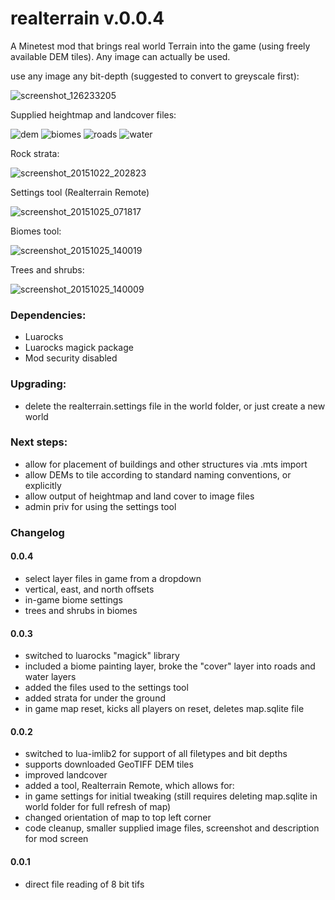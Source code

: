 # realterrain v.0.0.4
A Minetest mod that brings real world Terrain into the game (using freely available DEM tiles). Any image can actually be used.

use any image any bit-depth (suggested to convert to greyscale first):

![screenshot_126233205](https://cloud.githubusercontent.com/assets/12679496/8270171/b98d0144-178e-11e5-9a21-ddea2624fdb6.png)

Supplied heightmap and landcover files:

![dem](https://cloud.githubusercontent.com/assets/12679496/10683910/00078544-78fc-11e5-9806-1c0786b3fa4e.png)
![biomes](https://cloud.githubusercontent.com/assets/12679496/10683908/fffbac4c-78fb-11e5-8190-4f0c0561b4b1.png)
![roads](https://cloud.githubusercontent.com/assets/12679496/10683909/fffec6b6-78fb-11e5-9947-37de7a21d770.png)
![water](https://cloud.githubusercontent.com/assets/12679496/10683911/000b474c-78fc-11e5-93f8-0aeb228446be.png)

Rock strata:

![screenshot_20151022_202823](https://cloud.githubusercontent.com/assets/12679496/10683866/771561ac-78fb-11e5-8fb4-6e9d876fcc67.png)

Settings tool (Realterrain Remote)

![screenshot_20151025_071817](https://cloud.githubusercontent.com/assets/12679496/10716053/98fdf0ec-7ae8-11e5-8da7-470b839fdf40.png)

Biomes tool:

![screenshot_20151025_140019](https://cloud.githubusercontent.com/assets/12679496/10717816/c79ba880-7b20-11e5-87d0-0771f0478421.png)

Trees and shrubs:

![screenshot_20151025_140009](https://cloud.githubusercontent.com/assets/12679496/10717817/c79e4608-7b20-11e5-97e5-63c6116f480a.png)

### Dependencies:
- Luarocks
- Luarocks magick package
- Mod security disabled

### Upgrading:
- delete the realterrain.settings file in the world folder, or just create a new world

### Next steps:

- allow for placement of buildings and other structures via .mts import
- allow DEMs to tile according to standard naming conventions, or explicitly
- allow output of heightmap and land cover to image files
- admin priv for using the settings tool

### Changelog
#### 0.0.4
- select layer files in game from a dropdown
- vertical, east, and north offsets
- in-game biome settings
- trees and shrubs in biomes

#### 0.0.3
- switched to luarocks "magick" library
- included a biome painting layer, broke the "cover" layer into roads and water layers
- added the files used to the settings tool
- added strata for under the ground
- in game map reset, kicks all players on reset, deletes map.sqlite file

#### 0.0.2
- switched to lua-imlib2 for support of all filetypes and bit depths
- supports downloaded GeoTIFF DEM tiles
- improved landcover
- added a tool, Realterrain Remote, which allows for:
- in game settings for initial tweaking (still requires deleting map.sqlite in world folder for full refresh of map)
- changed orientation of map to top left corner
- code cleanup, smaller supplied image files, screenshot and description for mod screen

#### 0.0.1
- direct file reading of 8 bit tifs